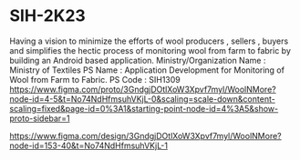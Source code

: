 # SIH-2K23
Having a vision to minimize the efforts of wool producers , sellers , buyers and  simplifies the hectic process of monitoring wool from farm to fabric by building an Android based application.  Ministry/Organization Name : Ministry of Textiles  PS Name : Application Development for Monitoring of Wool from Farm to Fabric. PS Code : SIH1309
https://www.figma.com/proto/3GndgjDOtlXoW3Xpvf7myl/WoolNMore?node-id=4-5&t=No74NdHfmsuhVKjL-0&scaling=scale-down&content-scaling=fixed&page-id=0%3A1&starting-point-node-id=4%3A5&show-proto-sidebar=1



https://www.figma.com/design/3GndgjDOtlXoW3Xpvf7myl/WoolNMore?node-id=153-40&t=No74NdHfmsuhVKjL-1
